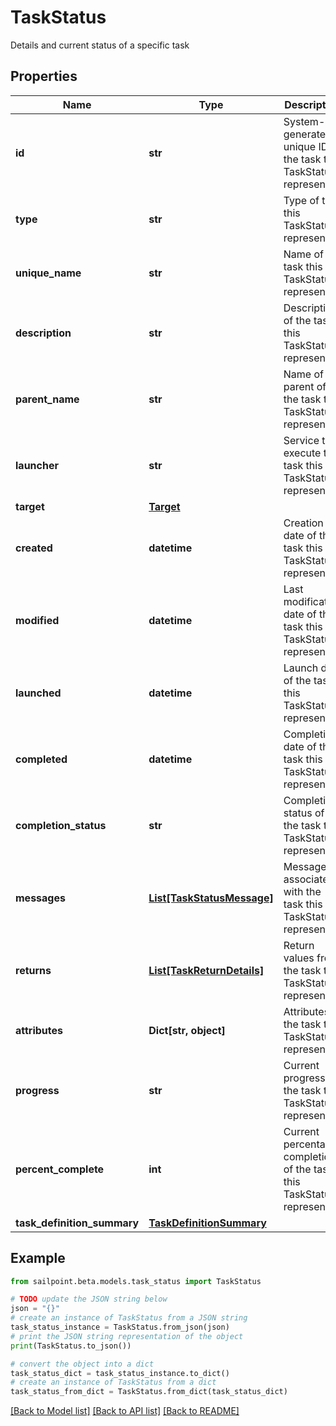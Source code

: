# TaskStatus

Details and current status of a specific task

## Properties

Name | Type | Description | Notes
------------ | ------------- | ------------- | -------------
**id** | **str** | System-generated unique ID of the task this TaskStatus represents | 
**type** | **str** | Type of task this TaskStatus represents | 
**unique_name** | **str** | Name of the task this TaskStatus represents | 
**description** | **str** | Description of the task this TaskStatus represents | 
**parent_name** | **str** | Name of the parent of the task this TaskStatus represents | 
**launcher** | **str** | Service to execute the task this TaskStatus represents | 
**target** | [**Target**](Target.md) |  | [optional] 
**created** | **datetime** | Creation date of the task this TaskStatus represents | 
**modified** | **datetime** | Last modification date of the task this TaskStatus represents | 
**launched** | **datetime** | Launch date of the task this TaskStatus represents | 
**completed** | **datetime** | Completion date of the task this TaskStatus represents | 
**completion_status** | **str** | Completion status of the task this TaskStatus represents | 
**messages** | [**List[TaskStatusMessage]**](TaskStatusMessage.md) | Messages associated with the task this TaskStatus represents | 
**returns** | [**List[TaskReturnDetails]**](TaskReturnDetails.md) | Return values from the task this TaskStatus represents | 
**attributes** | **Dict[str, object]** | Attributes of the task this TaskStatus represents | 
**progress** | **str** | Current progress of the task this TaskStatus represents | 
**percent_complete** | **int** | Current percentage completion of the task this TaskStatus represents | 
**task_definition_summary** | [**TaskDefinitionSummary**](TaskDefinitionSummary.md) |  | [optional] 

## Example

```python
from sailpoint.beta.models.task_status import TaskStatus

# TODO update the JSON string below
json = "{}"
# create an instance of TaskStatus from a JSON string
task_status_instance = TaskStatus.from_json(json)
# print the JSON string representation of the object
print(TaskStatus.to_json())

# convert the object into a dict
task_status_dict = task_status_instance.to_dict()
# create an instance of TaskStatus from a dict
task_status_from_dict = TaskStatus.from_dict(task_status_dict)
```
[[Back to Model list]](../README.md#documentation-for-models) [[Back to API list]](../README.md#documentation-for-api-endpoints) [[Back to README]](../README.md)


